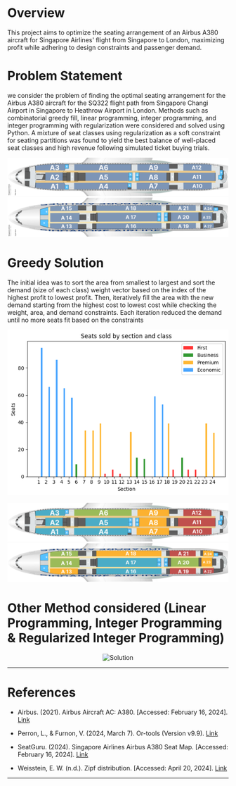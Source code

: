 # Overview
This project aims to optimize the seating arrangement of an Airbus A380 aircraft for Singapore Airlines' flight from Singapore to London, maximizing profit while adhering to design constraints and passenger demand.

# Problem Statement
we consider the problem of finding the optimal seating arrangement for
the Airbus A380 aircraft for the SQ322 flight path from Singapore Changi Airport in
Singapore to Heathrow Airport in London. Methods such as combinatorial greedy
fill, linear programming, integer programming, and integer programming with regularization were considered and solved using Python. A mixture of seat classes using
regularization as a soft constraint for seating partitions was found to yield the best
balance of well-placed seat classes and high revenue following simulated ticket buying
trials.

![Main Deck - Sections](images/seat-main-hor.png)
![Upper Deck - Sections](images/seat-upper-hor.png)

# Greedy Solution
The initial idea was to sort the area from smallest to largest and sort the demand (size
of each class) weight vector based on the index of the highest profit to lowest profit.
Then, iteratively fill the area with the new demand starting from the highest cost to
lowest cost while checking the weight, area, and demand constraints. Each iteration
reduced the demand until no more seats fit based on the constraints
<div align="center">
  <img src="images/greedy.png" alt="Solution">
</div>

![Main Deck - Sections](images/greedy-main.png)
![Upper Deck - Sections](images/greedy-upper.png)

# Other Method considered (Linear Programming, Integer Programming & Regularized Integer Programming)
<div align="center">
  <img src="images/comparison" alt="Solution">
</div>

---

# References

- Airbus. (2021). Airbus Aircraft AC: A380. [Accessed: February 16, 2024]. [Link](https://www.airbus.com/sites/g/files/jlcbta136/files/2021-11/Airbus-Aircraft-AC-A380.pdf)

- Perron, L., & Furnon, V. (2024, March 7). Or-tools (Version v9.9). [Link](https://developers.google.com/optimization/)

- SeatGuru. (2024). Singapore Airlines Airbus A380 Seat Map. [Accessed: February 16, 2024]. [Link](https://www.seatguru.com/airlines/Singapore%20Air/Singapore%20Air%20Airbus%20A380%20C.php)

- Weisstein, E. W. (n.d.). Zipf distribution. [Accessed: April 20, 2024]. [Link](https://mathworld.wolfram.com/ZipfDistribution.html)

---
